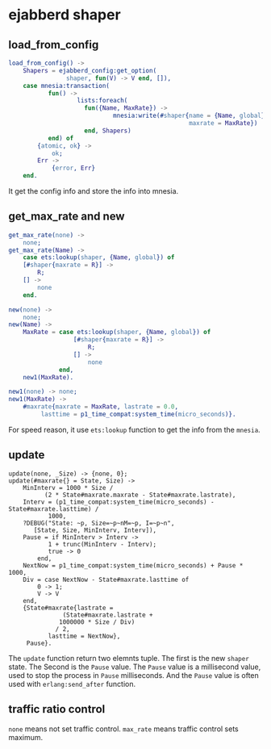 # ejabberd shaper

## load_from_config

``` erlang
load_from_config() ->
    Shapers = ejabberd_config:get_option(
                shaper, fun(V) -> V end, []),
    case mnesia:transaction(
           fun() ->
                   lists:foreach(
                     fun({Name, MaxRate}) ->
                             mnesia:write(#shaper{name = {Name, global},
                                                  maxrate = MaxRate})
                     end, Shapers)
           end) of
        {atomic, ok} ->
            ok;
        Err ->
            {error, Err}
    end.
```
It get the config info and store the info into mnesia.

## get_max_rate and new

``` erlang
get_max_rate(none) ->
    none;
get_max_rate(Name) ->
    case ets:lookup(shaper, {Name, global}) of
	[#shaper{maxrate = R}] ->
	    R;
	[] ->
	    none
    end.

new(none) ->
    none;
new(Name) ->
    MaxRate = case ets:lookup(shaper, {Name, global}) of
                  [#shaper{maxrate = R}] ->
                      R;
                  [] ->
                      none
              end,
    new1(MaxRate).

new1(none) -> none;
new1(MaxRate) ->
    #maxrate{maxrate = MaxRate, lastrate = 0.0,
	     lasttime = p1_time_compat:system_time(micro_seconds)}.
```
For speed reason, it use `ets:lookup` function to get the info from the `mnesia`.

## update

``` abap
update(none, _Size) -> {none, 0};
update(#maxrate{} = State, Size) ->
    MinInterv = 1000 * Size /
		  (2 * State#maxrate.maxrate - State#maxrate.lastrate),
    Interv = (p1_time_compat:system_time(micro_seconds) - State#maxrate.lasttime) /
	       1000,
    ?DEBUG("State: ~p, Size=~p~nM=~p, I=~p~n",
	   [State, Size, MinInterv, Interv]),
    Pause = if MinInterv > Interv ->
		   1 + trunc(MinInterv - Interv);
	       true -> 0
	    end,
    NextNow = p1_time_compat:system_time(micro_seconds) + Pause * 1000,
    Div = case NextNow - State#maxrate.lasttime of
        0 -> 1;
        V -> V
    end,
    {State#maxrate{lastrate =
		       (State#maxrate.lastrate +
			  1000000 * Size / Div)
			 / 2,
		   lasttime = NextNow},
     Pause}.
```
The `update` function return two elemnts tuple. The first is the new `shaper` state. The Second is the `Pause` value. The `Pause` value is a millisecond value, used to stop the process in `Pause` milliseconds. And the `Pause` value is often used with `erlang:send_after` function.

## traffic ratio control
`none` means not set traffic control. `max_rate` means traffic control sets maximum.
